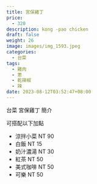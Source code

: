 ```yaml
---
title: 宮保雞丁
price:
  - 320
description: kong -pao chicken
draft: false
weight: 26
image: images/img_1593.jpeg
categories:
  - 台菜
tags:
  - 雞肉
  - 蔥
  - 乾辣椒
  - 辣
date: 2023-08-12T03:52:47+08:00
---
```


台菜 宮保雞丁 簡介

可搭配以下加點

- 涼拌小菜  NT 90
- 白飯 NT 15
- 奶汁濃湯 NT 30
- 紅茶  NT 50
- 美式咖啡 NT 50
- 可樂 NT 50

